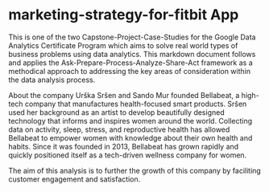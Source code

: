 # marketing-strategy-for-fitbit App
This is one of the two Capstone-Project-Case-Studies for the Google Data Analytics Certificate Program which aims to solve real world types of business problems using data analytics.
This markdown document follows and applies the Ask-Prepare-Process-Analyze-Share-Act framework as a methodical approach to addressing the key areas of consideration within the data analysis process.

About the company
Urška Sršen and Sando Mur founded Bellabeat, a high-tech company that manufactures health-focused smart products. 
Sršen used her background as an artist to develop beautifully designed technology that informs and inspires women around the world. 
Collecting data on activity, sleep, stress, and reproductive health has allowed Bellabeat to empower women with knowledge about their own health and habits. 
Since it was founded in 2013, Bellabeat has grown rapidly and quickly positioned itself as a tech-driven wellness company for women.

The aim of this analysis is to further the growth of this company by faciliting customer engagement and satisfaction.
